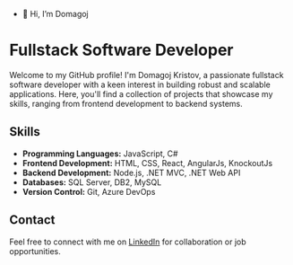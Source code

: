 - 👋 Hi, I’m Domagoj
# Fullstack Software Developer

Welcome to my GitHub profile! I'm Domagoj Kristov, a passionate fullstack software developer with a keen interest in building robust and scalable applications. 
Here, you'll find a collection of projects that showcase my skills, ranging from frontend development to backend systems.


## Skills

- **Programming Languages:** JavaScript, C#
- **Frontend Development:** HTML, CSS, React, AngularJs, KnockoutJs
- **Backend Development:** Node.js, .NET MVC, .NET Web API
- **Databases:** SQL Server, DB2, MySQL
- **Version Control:** Git, Azure DevOps

## Contact

Feel free to connect with me on [LinkedIn](https://www.linkedin.com/in/dkristov/) for collaboration or job opportunities.



